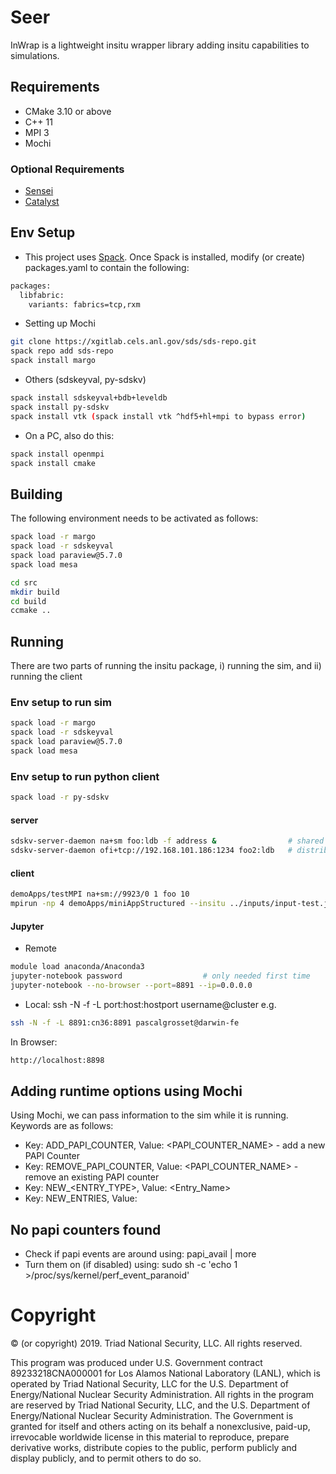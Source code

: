 # Seer

InWrap is a lightweight insitu wrapper library adding insitu capabilities to simulations.

## Requirements

* CMake 3.10 or above
* C++ 11
* MPI 3
* Mochi

### Optional Requirements

* [Sensei](https://github.com/Kitware/sensei)
* [Catalyst](https://www.paraview.org/files/v5.5/Catalyst-v5.5.2-Base-Enable-Python-Essentials-Extras-Rendering-Base.tar.gz)

## Env Setup

* This project uses [Spack](https://spack.readthedocs.io/en/latest/). Once Spack is installed, modify (or create) packages.yaml to contain the following:

~~~bash
packages:
  libfabric:
    variants: fabrics=tcp,rxm
~~~

* Setting up Mochi

~~~bash
git clone https://xgitlab.cels.anl.gov/sds/sds-repo.git
spack repo add sds-repo
spack install margo
~~~~

* Others (sdskeyval, py-sdskv)

~~~bash
spack install sdskeyval+bdb+leveldb
spack install py-sdskv
spack install vtk (spack install vtk ^hdf5+hl+mpi to bypass error)
~~~

* On a PC, also do this:

~~~bash
spack install openmpi
spack install cmake
~~~


## Building

The following environment needs to be activated as follows:

~~~bash
spack load -r margo
spack load -r sdskeyval
spack load paraview@5.7.0
spack load mesa
~~~

~~~bash
cd src
mkdir build
cd build
ccmake ..
~~~


## Running

There are two parts of running the insitu package, i) running the sim, and ii) running the client

### Env setup to run sim

~~~bash
spack load -r margo
spack load -r sdskeyval
spack load paraview@5.7.0
spack load mesa
~~~

### Env setup to run python client

~~~bash
spack load -r py-sdskv
~~~

#### server

~~~bash
sdskv-server-daemon na+sm foo:ldb -f address &                # shared mem
sdskv-server-daemon ofi+tcp://192.168.101.186:1234 foo2:ldb   # distributed mem
~~~

#### client

~~~bash
demoApps/testMPI na+sm://9923/0 1 foo 10                                    # shared mem
mpirun -np 4 demoApps/miniAppStructured --insitu ../inputs/input-test.json  # distributed mem
~~~

#### Jupyter

* Remote

~~~bash
module load anaconda/Anaconda3 
jupyter-notebook password                  # only needed first time
jupyter-notebook --no-browser --port=8891 --ip=0.0.0.0
~~~

* Local:
ssh -N -f -L port:host:hostport username@cluster e.g.

~~~bash
ssh -N -f -L 8891:cn36:8891 pascalgrosset@darwin-fe
~~~

In Browser:

~~~bash
http://localhost:8898
~~~

## Adding runtime options using Mochi

Using Mochi, we can pass information to the sim while it is running. Keywords are as follows:

* Key: ADD_PAPI_COUNTER, Value: <PAPI_COUNTER_NAME> - add a new PAPI Counter
* Key: REMOVE_PAPI_COUNTER, Value: <PAPI_COUNTER_NAME> 	- remove an existing PAPI counter
* Key: NEW_<ENTRY_TYPE>, Value: <Entry_Name>
* Key: NEW_ENTRIES, Value:

## No papi counters found

* Check if papi events are around using: papi_avail | more
* Turn them on (if disabled) using: sudo sh -c 'echo 1 >/proc/sys/kernel/perf_event_paranoid'

# Copyright

© (or copyright) 2019. Triad National Security, LLC. All rights reserved.

This program was produced under U.S. Government contract 89233218CNA000001 for Los Alamos
National Laboratory (LANL), which is operated by Triad National Security, LLC for the U.S.
Department of Energy/National Nuclear Security Administration. All rights in the program are
reserved by Triad National Security, LLC, and the U.S. Department of Energy/National Nuclear
Security Administration. The Government is granted for itself and others acting on its behalf a
nonexclusive, paid-up, irrevocable worldwide license in this material to reproduce, prepare
derivative works, distribute copies to the public, perform publicly and display publicly, and to permit
others to do so.
